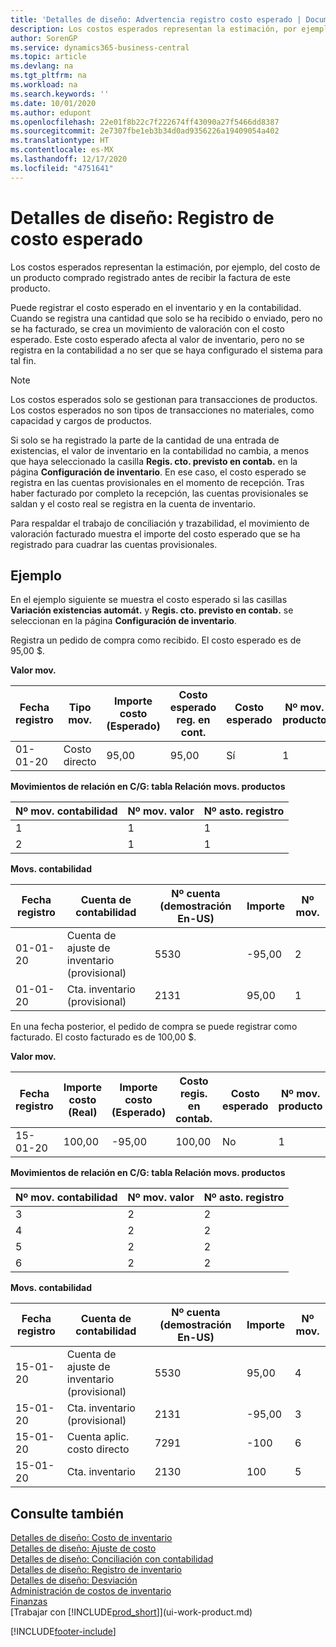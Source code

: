 ```yaml
---
title: 'Detalles de diseño: Advertencia registro costo esperado | Documentos de Microsoft'
description: Los costos esperados representan la estimación, por ejemplo, del costo de un producto comprado registrado antes de recibir la factura de este producto.
author: SorenGP
ms.service: dynamics365-business-central
ms.topic: article
ms.devlang: na
ms.tgt_pltfrm: na
ms.workload: na
ms.search.keywords: ''
ms.date: 10/01/2020
ms.author: edupont
ms.openlocfilehash: 22e01f8b22c7f222674ff43090a27f5466dd8387
ms.sourcegitcommit: 2e7307fbe1eb3b34d0ad9356226a19409054a402
ms.translationtype: HT
ms.contentlocale: es-MX
ms.lasthandoff: 12/17/2020
ms.locfileid: "4751641"
---
```

# <a name="design-details-expected-cost-posting"></a>Detalles de diseño: Registro de costo esperado
Los costos esperados representan la estimación, por ejemplo, del costo de un producto comprado registrado antes de recibir la factura de este producto.  

 Puede registrar el costo esperado en el inventario y en la contabilidad. Cuando se registra una cantidad que solo se ha recibido o enviado, pero no se ha facturado, se crea un movimiento de valoración con el costo esperado. Este costo esperado afecta al valor de inventario, pero no se registra en la contabilidad a no ser que se haya configurado el sistema para tal fin.  

> [!NOTE]  
>  Los costos esperados solo se gestionan para transacciones de productos. Los costos esperados no son tipos de transacciones no materiales, como capacidad y cargos de productos.  

 Si solo se ha registrado la parte de la cantidad de una entrada de existencias, el valor de inventario en la contabilidad no cambia, a menos que haya seleccionado la casilla **Regis. cto. previsto en contab.** en la página **Configuración de inventario**. En ese caso, el costo esperado se registra en las cuentas provisionales en el momento de recepción. Tras haber facturado por completo la recepción, las cuentas provisionales se saldan y el costo real se registra en la cuenta de inventario.  

 Para respaldar el trabajo de conciliación y trazabilidad, el movimiento de valoración facturado muestra el importe del costo esperado que se ha registrado para cuadrar las cuentas provisionales.  

## <a name="example"></a>Ejemplo  
 En el ejemplo siguiente se muestra el costo esperado si las casillas **Variación existencias automát.** y **Regis. cto. previsto en contab.** se seleccionan en la página **Configuración de inventario**.  

 Registra un pedido de compra como recibido. El costo esperado es de 95,00 $.  

 **Valor mov.**  

|Fecha registro|Tipo mov.|Importe costo (Esperado)|Costo esperado reg. en cont.|Costo esperado|Nº mov. producto|Nº mov.|  
|------------------|----------------|------------------------------|----------------------------------|-------------------|---------------------------|---------------|  
|01-01-20|Costo directo|95,00|95,00|Sí|1|1|  

 **Movimientos de relación en C/G: tabla Relación movs. productos**  

|Nº mov. contabilidad|Nº mov. valor|Nº asto. registro|  
|--------------------|---------------------|-----------------------|  
|1|1|1|  
|2|1|1|  

 **Movs. contabilidad**  

|Fecha registro|Cuenta de contabilidad|Nº cuenta (demostración En-US)|Importe|Nº mov.|  
|------------------|------------------|---------------------------------|------------|---------------|  
|01-01-20|Cuenta de ajuste de inventario (provisional)|5530|-95,00|2|  
|01-01-20|Cta. inventario (provisional)|2131|95,00|1|  

 En una fecha posterior, el pedido de compra se puede registrar como facturado. El costo facturado es de 100,00 $.  

 **Valor mov.**  

|Fecha registro|Importe costo (Real)|Importe costo (Esperado)|Costo regis. en contab.|Costo esperado|Nº mov. producto|Nº mov.|  
|------------------|----------------------------|------------------------------|-------------------------|-------------------|---------------------------|---------------|  
|15-01-20|100,00|-95,00|100,00|No|1|2|  

 **Movimientos de relación en C/G: tabla Relación movs. productos**  

|Nº mov. contabilidad|Nº mov. valor|Nº asto. registro|  
|--------------------|---------------------|-----------------------|  
|3|2|2|  
|4|2|2|  
|5|2|2|  
|6|2|2|  

 **Movs. contabilidad**  

|Fecha registro|Cuenta de contabilidad|Nº cuenta (demostración En-US)|Importe|Nº mov.|  
|------------------|------------------|---------------------------------|------------|---------------|  
|15-01-20|Cuenta de ajuste de inventario (provisional)|5530|95,00|4|  
|15-01-20|Cta. inventario (provisional)|2131|-95,00|3|  
|15-01-20|Cuenta aplic. costo directo|7291|-100|6|  
|15-01-20|Cta. inventario|2130|100|5|  

## <a name="see-also"></a>Consulte también
 [Detalles de diseño: Costo de inventario](design-details-inventory-costing.md)   
 [Detalles de diseño: Ajuste de costo](design-details-cost-adjustment.md)   
 [Detalles de diseño: Conciliación con contabilidad](design-details-reconciliation-with-the-general-ledger.md)   
 [Detalles de diseño: Registro de inventario](design-details-inventory-posting.md)   
 [Detalles de diseño: Desviación](design-details-variance.md)  
 [Administración de costos de inventario](finance-manage-inventory-costs.md)  
 [Finanzas](finance.md)  
 [Trabajar con [!INCLUDE[prod_short](includes/prod_short.md)]](ui-work-product.md)


[!INCLUDE[footer-include](includes/footer-banner.md)]